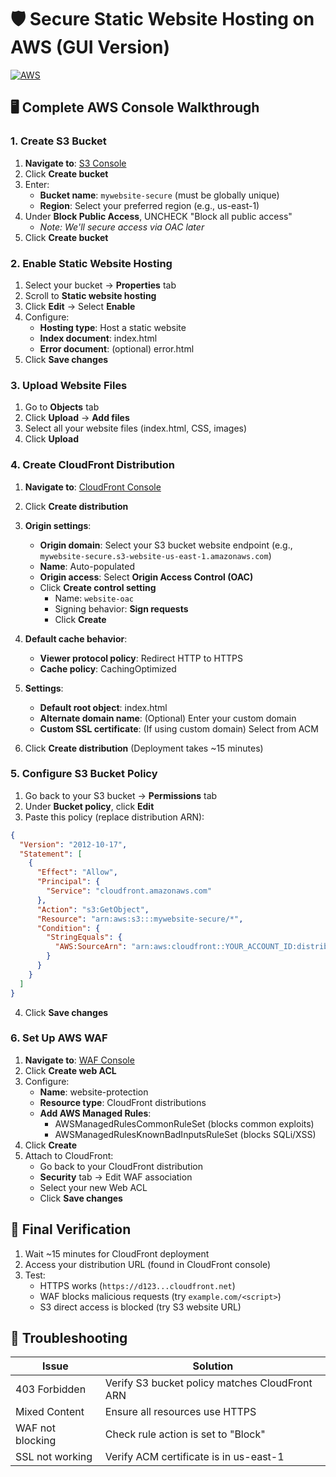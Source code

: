 # 🛡️ Secure Static Website Hosting on AWS (GUI Version)

[![AWS](https://img.shields.io/badge/AWS-%23FF9900.svg?style=for-the-badge&logo=amazon-aws&logoColor=white)](https://aws.amazon.com)

## 🖥️ Complete AWS Console Walkthrough

### 1. Create S3 Bucket
1. **Navigate to**: [S3 Console](https://s3.console.aws.amazon.com/)
2. Click **Create bucket**
3. Enter:
   - **Bucket name**: `mywebsite-secure` (must be globally unique)
   - **Region**: Select your preferred region (e.g., us-east-1)
4. Under **Block Public Access**, UNCHECK "Block all public access"
   - *Note: We'll secure access via OAC later*
5. Click **Create bucket**

### 2. Enable Static Website Hosting
1. Select your bucket → **Properties** tab
2. Scroll to **Static website hosting**
3. Click **Edit** → Select **Enable**
4. Configure:
   - **Hosting type**: Host a static website
   - **Index document**: index.html
   - **Error document**: (optional) error.html
5. Click **Save changes**

### 3. Upload Website Files
1. Go to **Objects** tab
2. Click **Upload** → **Add files**
3. Select all your website files (index.html, CSS, images)
4. Click **Upload**

### 4. Create CloudFront Distribution
1. **Navigate to**: [CloudFront Console](https://console.aws.amazon.com/cloudfront/)
2. Click **Create distribution**
3. **Origin settings**:
   - **Origin domain**: Select your S3 bucket website endpoint (e.g., `mywebsite-secure.s3-website-us-east-1.amazonaws.com`)
   - **Name**: Auto-populated
   - **Origin access**: Select **Origin Access Control (OAC)**
   - Click **Create control setting**
     - Name: `website-oac`
     - Signing behavior: **Sign requests**
     - Click **Create**

4. **Default cache behavior**:
   - **Viewer protocol policy**: Redirect HTTP to HTTPS
   - **Cache policy**: CachingOptimized

5. **Settings**:
   - **Default root object**: index.html
   - **Alternate domain name**: (Optional) Enter your custom domain
   - **Custom SSL certificate**: (If using custom domain) Select from ACM

6. Click **Create distribution** (Deployment takes ~15 minutes)


### 5. Configure S3 Bucket Policy
1. Go back to your S3 bucket → **Permissions** tab
2. Under **Bucket policy**, click **Edit**
3. Paste this policy (replace distribution ARN):
```json
{
  "Version": "2012-10-17",
  "Statement": [
    {
      "Effect": "Allow",
      "Principal": {
        "Service": "cloudfront.amazonaws.com"
      },
      "Action": "s3:GetObject",
      "Resource": "arn:aws:s3:::mywebsite-secure/*",
      "Condition": {
        "StringEquals": {
          "AWS:SourceArn": "arn:aws:cloudfront::YOUR_ACCOUNT_ID:distribution/YOUR_DISTRIBUTION_ID"
        }
      }
    }
  ]
}

```
4. Click **Save changes**

### 6. Set Up AWS WAF
1. **Navigate to**: [WAF Console](https://console.aws.amazon.com/wafv2/)
2. Click **Create web ACL**
3. Configure:
   - **Name**: website-protection
   - **Resource type**: CloudFront distributions
   - **Add AWS Managed Rules**:
     - AWSManagedRulesCommonRuleSet (blocks common exploits)
     - AWSManagedRulesKnownBadInputsRuleSet (blocks SQLi/XSS)
4. Click **Create**
5. Attach to CloudFront:
   - Go back to your CloudFront distribution
   - **Security** tab → Edit WAF association
   - Select your new Web ACL
   - Click **Save changes**

## 🎉 Final Verification
1. Wait ~15 minutes for CloudFront deployment
2. Access your distribution URL (found in CloudFront console)
3. Test:
   - HTTPS works (`https://d123...cloudfront.net`)
   - WAF blocks malicious requests (try `example.com/<script>`)
   - S3 direct access is blocked (try S3 website URL)

## 📝 Troubleshooting

| Issue | Solution |
|-------|----------|
| 403 Forbidden | Verify S3 bucket policy matches CloudFront ARN |
| Mixed Content | Ensure all resources use HTTPS |
| WAF not blocking | Check rule action is set to "Block" |
| SSL not working | Verify ACM certificate is in us-east-1 |

```
